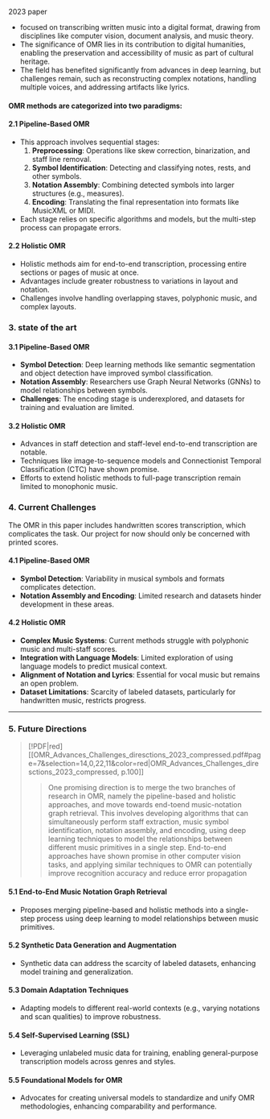 2023 paper
- focused on transcribing written music into a digital format, drawing from disciplines like computer vision, document analysis, and music theory.
- The significance of OMR lies in its contribution to digital humanities, enabling the preservation and accessibility of music as part of cultural heritage.
- The field has benefited significantly from advances in deep learning, but challenges remain, such as reconstructing complex notations, handling multiple voices, and addressing artifacts like lyrics.

#### OMR methods are categorized into two paradigms:

#### **2.1 Pipeline-Based OMR**

- This approach involves sequential stages:
    1. **Preprocessing**: Operations like skew correction, binarization, and staff line removal.
    2. **Symbol Identification**: Detecting and classifying notes, rests, and other symbols.
    3. **Notation Assembly**: Combining detected symbols into larger structures (e.g., measures).
    4. **Encoding**: Translating the final representation into formats like MusicXML or MIDI.
- Each stage relies on specific algorithms and models, but the multi-step process can propagate errors.

#### **2.2 Holistic OMR**

- Holistic methods aim for end-to-end transcription, processing entire sections or pages of music at once.
- Advantages include greater robustness to variations in layout and notation.
- Challenges involve handling overlapping staves, polyphonic music, and complex layouts.

### 3. state of the art
#### **3.1 Pipeline-Based OMR**

- **Symbol Detection**: Deep learning methods like semantic segmentation and object detection have improved symbol classification.
- **Notation Assembly**: Researchers use Graph Neural Networks (GNNs) to model relationships between symbols.
- **Challenges**: The encoding stage is underexplored, and datasets for training and evaluation are limited.

#### **3.2 Holistic OMR**

- Advances in staff detection and staff-level end-to-end transcription are notable.
- Techniques like image-to-sequence models and Connectionist Temporal Classification (CTC) have shown promise.
- Efforts to extend holistic methods to full-page transcription remain limited to monophonic music.

### **4. Current Challenges**

The OMR in this paper includes handwritten scores transcription, which complicates the task. Our project for now should only be concerned with printed scores.

#### **4.1 Pipeline-Based OMR**

- **Symbol Detection**: Variability in musical symbols and formats complicates detection.
- **Notation Assembly and Encoding**: Limited research and datasets hinder development in these areas.

#### **4.2 Holistic OMR**

- **Complex Music Systems**: Current methods struggle with polyphonic music and multi-staff scores.
- **Integration with Language Models**: Limited exploration of using language models to predict musical context.
- **Alignment of Notation and Lyrics**: Essential for vocal music but remains an open problem.
- **Dataset Limitations**: Scarcity of labeled datasets, particularly for handwritten music, restricts progress.

---

### **5. Future Directions**

> [!PDF|red] [[OMR_Advances_Challenges_diresctions_2023_compressed.pdf#page=7&selection=14,0,22,11&color=red|OMR_Advances_Challenges_diresctions_2023_compressed, p.100]]
> > One promising direction is to merge the two branches of research in OMR, namely the pipeline-based and holistic approaches, and move towards end-toend music-notation graph retrieval. This involves developing algorithms that can simultaneously perform staff extraction, music symbol identification, notation assembly, and encoding, using deep learning techniques to model the relationships between different music primitives in a single step. End-to-end approaches have shown promise in other computer vision tasks, and applying similar techniques to OMR can potentially improve recognition accuracy and reduce error propagation
> 
> 

#### **5.1 End-to-End Music Notation Graph Retrieval**

- Proposes merging pipeline-based and holistic methods into a single-step process using deep learning to model relationships between music primitives.

#### **5.2 Synthetic Data Generation and Augmentation**

- Synthetic data can address the scarcity of labeled datasets, enhancing model training and generalization.

#### **5.3 Domain Adaptation Techniques**

- Adapting models to different real-world contexts (e.g., varying notations and scan qualities) to improve robustness.

#### **5.4 Self-Supervised Learning (SSL)**

- Leveraging unlabeled music data for training, enabling general-purpose transcription models across genres and styles.

#### **5.5 Foundational Models for OMR**

- Advocates for creating universal models to standardize and unify OMR methodologies, enhancing comparability and performance.